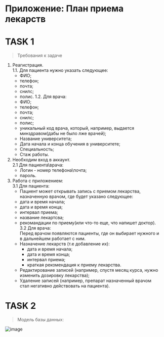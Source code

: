# Приложение: План приема лекарств #
# TASK 1 #
> Требования к задаче
1. Реагистрация. <br/>
  1.1. Для пациента нужно указать следующее:
    - ФИО;
    - телефон;
    - почта;
    - снилс;
    - полис.
  1.2. Для врача: 
    - ФИО;
    - телефон;
    - почта;
    - снилс;
    - полис;
    - уникальный код врача, который, например, выдается минздравом(дабы не было лже врачей);
    - Название университета;
    - Дата начала и конца обучения в университете;
    - Специальность;
    - Стаж работы.<br/>
2. Необходим вход в аккаунт. <br/>
  2.1 Для пациента\врача:
    - Логин - номер телефона\почта;
    - пароль.<br/>
3. Работа с приложением: <br/>
  3.1 Для пациента:
    - Пациент может открывать запись с приемом лекарства, назначенную врачом, где будет указано следующее:
    - дата и время начала;
    - дата и время конца;
    - интервал приема;
    - название лекартсва;
    - рекомандации по приему(или что-то еще, что напишет доктор). <br/> 
  3.2 Для врача:<br/>
    Перед врачом появляются пациенты, где он выбирает нужного и в дальнейшем работает с ним.
    - Назначение лекарств (т.е добавление их):
      + дата и время начала;
      + дата и время конца;
      + интервал приема;
      + краткая рекомендация к приему лекарства.
    - Редактирование записей (например, спустя месяц курса, нужно изменить дозировку лекарства);
    - Удаление записей (например, препарат назначенный врачом стал негативно действовать на пациента).

# TASK 2 #

>Модель базы данных:

![image](https://user-images.githubusercontent.com/103942325/197052192-b7c142cd-703c-46fd-b112-5a8295ad1ba0.png)

